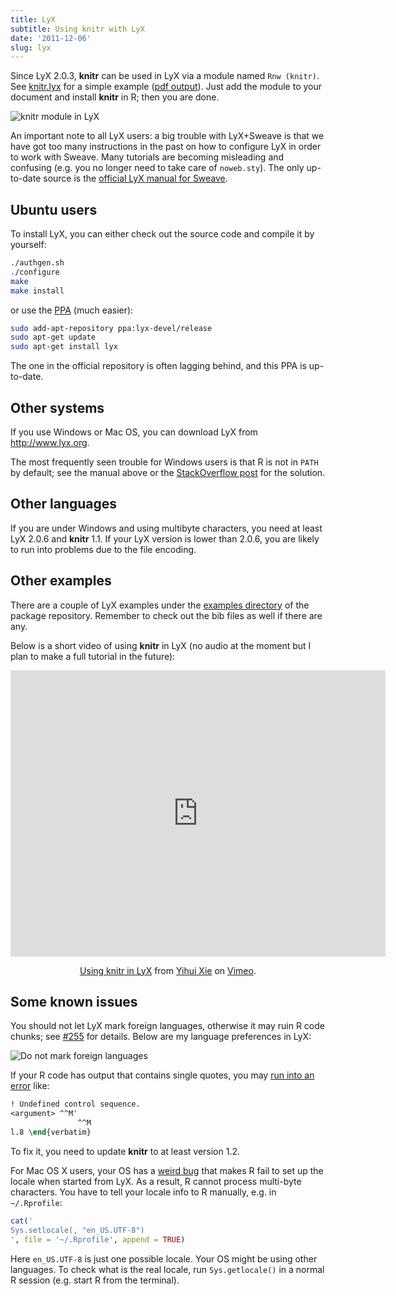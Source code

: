 ```yaml
---
title: LyX
subtitle: Using knitr with LyX
date: '2011-12-06'
slug: lyx
---
```


Since LyX 2.0.3, **knitr** can be used in LyX via a module named `Rnw
(knitr)`. See
[knitr.lyx](https://github.com/yihui/lyx/raw/master/examples/knitr.lyx) for
a simple example ([pdf
output](https://bitbucket.org/stat/lyx/downloads/knitr.pdf)). Just add the
module to your document and install **knitr** in R; then you are done.

![knitr module in LyX](https://db.yihui.name/imgur/jEKSh.png)

An important note to all LyX users: a big trouble with LyX+Sweave is that we
have got too many instructions in the past on how to configure LyX in order
to work with Sweave. Many tutorials are becoming misleading and confusing
(e.g. you no longer need to take care of `noweb.sty`). The only up-to-date
source is the [official LyX manual for
Sweave](https://bitbucket.org/stat/lyx/downloads/sweave.pdf).

## Ubuntu users

To install LyX, you can either check out the source code and compile it by
yourself:

```bash 
./authgen.sh
./configure
make
make install
```

or use the [PPA](https://launchpad.net/~lyx-devel/+archive/release) (much
easier):

```bash 
sudo add-apt-repository ppa:lyx-devel/release
sudo apt-get update
sudo apt-get install lyx
```

The one in the official repository is often lagging behind, and this PPA is
up-to-date.

## Other systems

If you use Windows or Mac OS, you can download LyX from <http://www.lyx.org>.

The most frequently seen trouble for Windows users is that R is not in `PATH`
by default; see the manual above or the [StackOverflow
post](http://stackoverflow.com/q/9645451/559676) for the solution.

## Other languages

If you are under Windows and using multibyte characters, you need at least
LyX 2.0.6 and **knitr** 1.1. If your LyX version is lower than 2.0.6, you
are likely to run into problems due to the file encoding.

## Other examples

There are a couple of LyX examples under the [examples
directory](https://github.com/yihui/knitr/tree/master/inst/examples) of the
package repository. Remember to check out the bib files as well if there are
any.

Below is a short video of using **knitr** in LyX (no audio at the moment but
I plan to make a full tutorial in the future):

<div style="text-align: center;"><iframe src="https://player.vimeo.com/video/32948939?title=0&amp;byline=0&amp;portrait=0" width="600" height="458" frameborder="0" webkitAllowFullScreen mozallowfullscreen allowFullScreen></iframe><p><a href="http://vimeo.com/32948939">Using knitr in LyX</a> from <a href="http://vimeo.com/yihui">Yihui Xie</a> on <a href="http://vimeo.com">Vimeo</a>.</p></div>

## Some known issues

You should not let LyX mark foreign languages, otherwise it may ruin R code
chunks; see [#255](https://github.com/yihui/knitr/issues/255) for details.
Below are my language preferences in LyX:

![Do not mark foreign languages](https://db.yihui.name/imgur/vkLhP.png)

If your R code has output that contains single quotes, you may [run into an
error](http://stackoverflow.com/q/12448507/559676) like:

```tex 
! Undefined control sequence.
<argument> ^^M'
               ^^M
l.8 \end{verbatim}
```

To fix it, you need to update **knitr** to at least version 1.2.

For Mac OS X users, your OS has a [weird
bug](http://www.lyx.org/trac/ticket/8537#comment:19) that makes R fail to
set up the locale when started from LyX. As a result, R cannot process
multi-byte characters. You have to tell your locale info to R manually, e.g.
in `~/.Rprofile`:

```r 
cat('
Sys.setlocale(, "en_US.UTF-8")
', file = '~/.Rprofile', append = TRUE)
```

Here `en_US.UTF-8` is just one possible locale. Your OS might be using other
languages. To check what is the real locale, run `Sys.getlocale()` in a
normal R session (e.g. start R from the terminal).
